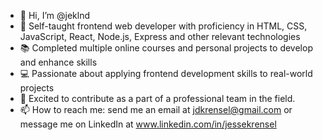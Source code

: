 - 👋 Hi, I’m @jeklnd
- 🚀 Self-taught frontend web developer with proficiency in HTML, CSS, JavaScript, React, Node.js, Express and other relevant technologies
- 📚 Completed multiple online courses and personal projects to develop and enhance skills
- 💻 Passionate about applying frontend development skills to real-world projects
- 🤝 Excited to contribute as a part of a professional team in the field.
- 📫 How to reach me: send me an email at jdkrensel@gmail.com or message me on LinkedIn at  www.linkedin.com/in/jessekrensel

<!---
jeklnd/jeklnd is a ✨ special ✨ repository because its `README.md` (this file) appears on your GitHub profile.
You can click the Preview link to take a look at your changes.
--->
